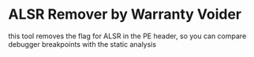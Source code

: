 # ALSR Remover by Warranty Voider

this tool removes the flag for ALSR in the PE header, so you can compare debugger breakpoints with the static analysis